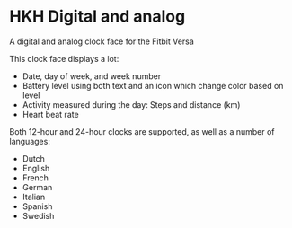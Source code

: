 # HKH Digital and analog
A digital and analog clock face for the Fitbit Versa

This clock face displays a lot:
* Date, day of week, and week number
* Battery level using both text and an icon which change color based on level
* Activity measured during the day: Steps and distance (km)
* Heart beat rate

Both 12-hour and 24-hour clocks are supported, as well as a number of languages:
* Dutch
* English
* French
* German
* Italian
* Spanish
* Swedish
